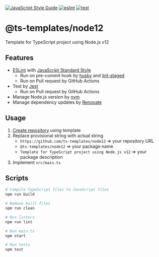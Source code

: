 [![JavaScript Style Guide](https://img.shields.io/badge/code_style-standard-brightgreen.svg)](https://standardjs.com)
[![eslint](https://github.com/ts-templates/node12/actions/workflows/eslint.yml/badge.svg)](https://github.com/ts-templates/node12/actions/workflows/eslint.yml)
[![test](https://github.com/ts-templates/node12/actions/workflows/test.yml/badge.svg)](https://github.com/ts-templates/node12/actions/workflows/test.yml)

# @ts-templates/node12

Template for TypeScript project using Node.js v12

## Features

- [ESLint](https://eslint.org/) with [JavaScript Standard Style](https://standardjs.com/)
  - Run on pre-commit hook by [husky](https://typicode.github.io/husky/) and [lint-staged](https://github.com/okonet/lint-staged)
  - Run on Pull request by GitHub Actions
- Test by [Jest](https://jestjs.io/)
  - Run on Pull request by GitHub Actions
- Manage Node.js version by [nvm](https://github.com/nvm-sh/nvm)
- Manage dependency updates by [Renovate](https://renovatebot.com/)

## Usage

1. [Create repository](https://github.com/ts-templates/node12/generate) using template
2. Replace provisional string with actual string
    - `https://github.com/ts-templates/node12` => your repository URL
    - `@ts-templates/node12` => your package name
    - `Template for TypeScript project using Node.js v12` => your package description
3. Implement `src/main.ts`

## Scripts

```sh
# Compile TypeScript files to JavaScript files
npm run build

# Remove built files
npm run clean

# Run linters
npm run lint

# Run main.ts
npm start

# Run tests
npm test
```
